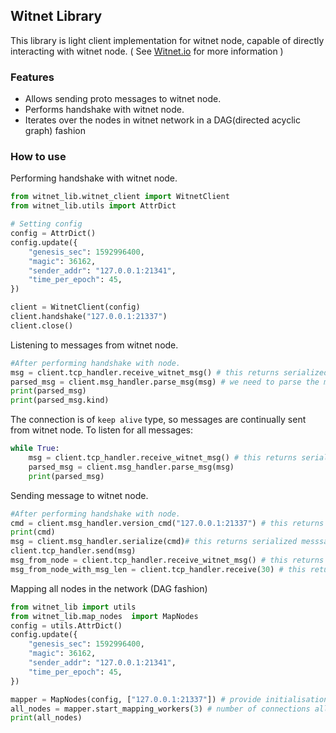 ## Witnet Library
This library is light client implementation for witnet node, capable  of directly interacting with witnet node. ( See [Witnet.io](https://witnet.io/) for more information )

### Features

- Allows sending proto messages to witnet node.
- Performs handshake with witnet node.
- Iterates over the nodes in witnet network in a DAG(directed acyclic graph) fashion

### How to use
Performing handshake with witnet node.
```python
from witnet_lib.witnet_client import WitnetClient
from witnet_lib.utils import AttrDict

# Setting config
config = AttrDict()
config.update({
    "genesis_sec": 1592996400,
    "magic": 36162,
    "sender_addr": "127.0.0.1:21341",
    "time_per_epoch": 45,
})

client = WitnetClient(config)
client.handshake("127.0.0.1:21337")
client.close()
```

Listening to messages from witnet node.
```python
#After performing handshake with node.
msg = client.tcp_handler.receive_witnet_msg() # this returns serialized message from node
parsed_msg = client.msg_handler.parse_msg(msg) # we need to parse the message
print(parsed_msg)
print(parsed_msg.kind)
```

The connection is of `keep alive` type, so messages are continually sent from witnet node. To listen for all messages:
```python
while True:
    msg = client.tcp_handler.receive_witnet_msg() # this returns serialized message from node
    parsed_msg = client.msg_handler.parse_msg(msg)
    print(parsed_msg)
``` 

Sending message to witnet node.
```python
#After performing handshake with node.
cmd = client.msg_handler.version_cmd("127.0.0.1:21337") # this returns a version message
print(cmd)
msg = client.msg_handler.serialize(cmd)# this returns serialized messsage ready to be sent to node
client.tcp_handler.send(msg)
msg_from_node = client.tcp_handler.receive_witnet_msg() # this returns only one whole message from node
msg_from_node_with_msg_len = client.tcp_handler.receive(30) # this returns x bytes from connection stream
```

Mapping all nodes in the network (DAG fashion)
```python
from witnet_lib import utils
from witnet_lib.map_nodes  import MapNodes
config = utils.AttrDict()
config.update({
    "genesis_sec": 1592996400,
    "magic": 36162,
    "sender_addr": "127.0.0.1:21341",
    "time_per_epoch": 45,
})

mapper = MapNodes(config, ["127.0.0.1:21337"]) # provide initialisation peers
all_nodes = mapper.start_mapping_workers(3) # number of connections allowed to be created in parallel
print(all_nodes)
```